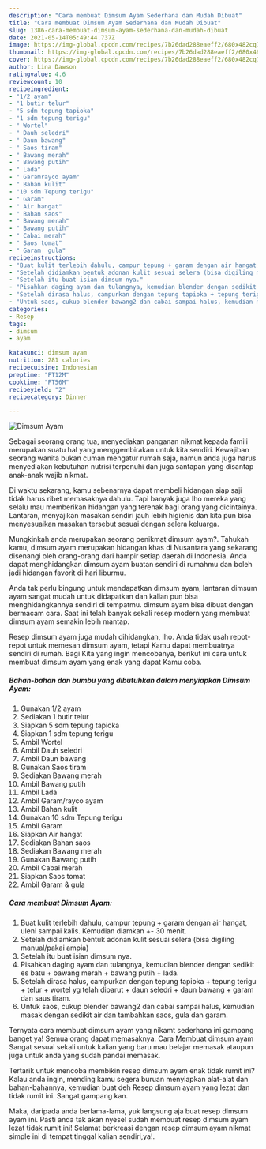```yaml
---
description: "Cara membuat Dimsum Ayam Sederhana dan Mudah Dibuat"
title: "Cara membuat Dimsum Ayam Sederhana dan Mudah Dibuat"
slug: 1386-cara-membuat-dimsum-ayam-sederhana-dan-mudah-dibuat
date: 2021-05-14T05:49:44.737Z
image: https://img-global.cpcdn.com/recipes/7b26dad288eaeff2/680x482cq70/dimsum-ayam-foto-resep-utama.jpg
thumbnail: https://img-global.cpcdn.com/recipes/7b26dad288eaeff2/680x482cq70/dimsum-ayam-foto-resep-utama.jpg
cover: https://img-global.cpcdn.com/recipes/7b26dad288eaeff2/680x482cq70/dimsum-ayam-foto-resep-utama.jpg
author: Lina Dawson
ratingvalue: 4.6
reviewcount: 10
recipeingredient:
- "1/2 ayam"
- "1 butir telur"
- "5 sdm tepung tapioka"
- "1 sdm tepung terigu"
- " Wortel"
- " Dauh seledri"
- " Daun bawang"
- " Saos tiram"
- " Bawang merah"
- " Bawang putih"
- " Lada"
- " Garamrayco ayam"
- " Bahan kulit"
- "10 sdm Tepung terigu"
- " Garam"
- " Air hangat"
- " Bahan saos"
- " Bawang merah"
- " Bawang putih"
- " Cabai merah"
- " Saos tomat"
- " Garam  gula"
recipeinstructions:
- "Buat kulit terlebih dahulu, campur tepung + garam dengan air hangat, uleni sampai kalis. Kemudian diamkan +- 30 menit."
- "Setelah didiamkan bentuk adonan kulit sesuai selera (bisa digiling manual/pakai ampia)"
- "Setelah itu buat isian dimsum nya."
- "Pisahkan daging ayam dan tulangnya, kemudian blender dengan sedikit es batu + bawang merah + bawang putih + lada."
- "Setelah dirasa halus, campurkan dengan tepung tapioka + tepung terigu + telur + wortel yg telah diparut + daun seledri + daun bawang + garam dan saus tiram."
- "Untuk saos, cukup blender bawang2 dan cabai sampai halus, kemudian masak dengan sedikit air dan tambahkan saos, gula dan garam."
categories:
- Resep
tags:
- dimsum
- ayam

katakunci: dimsum ayam 
nutrition: 281 calories
recipecuisine: Indonesian
preptime: "PT12M"
cooktime: "PT56M"
recipeyield: "2"
recipecategory: Dinner

---
```



![Dimsum Ayam](https://img-global.cpcdn.com/recipes/7b26dad288eaeff2/680x482cq70/dimsum-ayam-foto-resep-utama.jpg)

Sebagai seorang orang tua, menyediakan panganan nikmat kepada famili merupakan suatu hal yang menggembirakan untuk kita sendiri. Kewajiban seorang  wanita bukan cuman mengatur rumah saja, namun anda juga harus menyediakan kebutuhan nutrisi terpenuhi dan juga santapan yang disantap anak-anak wajib nikmat.

Di waktu  sekarang, kamu sebenarnya dapat membeli hidangan siap saji tidak harus ribet memasaknya dahulu. Tapi banyak juga lho mereka yang selalu mau memberikan hidangan yang terenak bagi orang yang dicintainya. Lantaran, menyajikan masakan sendiri jauh lebih higienis dan kita pun bisa menyesuaikan masakan tersebut sesuai dengan selera keluarga. 



Mungkinkah anda merupakan seorang penikmat dimsum ayam?. Tahukah kamu, dimsum ayam merupakan hidangan khas di Nusantara yang sekarang disenangi oleh orang-orang dari hampir setiap daerah di Indonesia. Anda dapat menghidangkan dimsum ayam buatan sendiri di rumahmu dan boleh jadi hidangan favorit di hari liburmu.

Anda tak perlu bingung untuk mendapatkan dimsum ayam, lantaran dimsum ayam sangat mudah untuk didapatkan dan kalian pun bisa menghidangkannya sendiri di tempatmu. dimsum ayam bisa dibuat dengan bermacam cara. Saat ini telah banyak sekali resep modern yang membuat dimsum ayam semakin lebih mantap.

Resep dimsum ayam juga mudah dihidangkan, lho. Anda tidak usah repot-repot untuk memesan dimsum ayam, tetapi Kamu dapat membuatnya sendiri di rumah. Bagi Kita yang ingin mencobanya, berikut ini cara untuk membuat dimsum ayam yang enak yang dapat Kamu coba.

<!--inarticleads1-->

##### Bahan-bahan dan bumbu yang dibutuhkan dalam menyiapkan Dimsum Ayam:

1. Gunakan 1/2 ayam
1. Sediakan 1 butir telur
1. Siapkan 5 sdm tepung tapioka
1. Siapkan 1 sdm tepung terigu
1. Ambil  Wortel
1. Ambil  Dauh seledri
1. Ambil  Daun bawang
1. Gunakan  Saos tiram
1. Sediakan  Bawang merah
1. Ambil  Bawang putih
1. Ambil  Lada
1. Ambil  Garam/rayco ayam
1. Ambil  Bahan kulit
1. Gunakan 10 sdm Tepung terigu
1. Ambil  Garam
1. Siapkan  Air hangat
1. Sediakan  Bahan saos
1. Sediakan  Bawang merah
1. Gunakan  Bawang putih
1. Ambil  Cabai merah
1. Siapkan  Saos tomat
1. Ambil  Garam &amp; gula




<!--inarticleads2-->

##### Cara membuat Dimsum Ayam:

1. Buat kulit terlebih dahulu, campur tepung + garam dengan air hangat, uleni sampai kalis. Kemudian diamkan +- 30 menit.
1. Setelah didiamkan bentuk adonan kulit sesuai selera (bisa digiling manual/pakai ampia)
1. Setelah itu buat isian dimsum nya.
1. Pisahkan daging ayam dan tulangnya, kemudian blender dengan sedikit es batu + bawang merah + bawang putih + lada.
1. Setelah dirasa halus, campurkan dengan tepung tapioka + tepung terigu + telur + wortel yg telah diparut + daun seledri + daun bawang + garam dan saus tiram.
1. Untuk saos, cukup blender bawang2 dan cabai sampai halus, kemudian masak dengan sedikit air dan tambahkan saos, gula dan garam.




Ternyata cara membuat dimsum ayam yang nikamt sederhana ini gampang banget ya! Semua orang dapat memasaknya. Cara Membuat dimsum ayam Sangat sesuai sekali untuk kalian yang baru mau belajar memasak ataupun juga untuk anda yang sudah pandai memasak.

Tertarik untuk mencoba membikin resep dimsum ayam enak tidak rumit ini? Kalau anda ingin, mending kamu segera buruan menyiapkan alat-alat dan bahan-bahannya, kemudian buat deh Resep dimsum ayam yang lezat dan tidak rumit ini. Sangat gampang kan. 

Maka, daripada anda berlama-lama, yuk langsung aja buat resep dimsum ayam ini. Pasti anda tak akan nyesel sudah membuat resep dimsum ayam lezat tidak rumit ini! Selamat berkreasi dengan resep dimsum ayam nikmat simple ini di tempat tinggal kalian sendiri,ya!.

